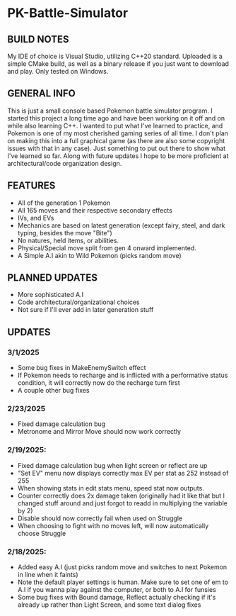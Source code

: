 # PK-Battle-Simulator

## BUILD NOTES
My IDE of choice is Visual Studio, utilizing C++20 standard. Uploaded is a simple CMake build, as well as a binary release if you just want to download and play. Only tested on Windows.

## GENERAL INFO
This is just a small console based Pokemon battle simulator program. I started this project a long time ago and have been working on it off and on while also learning C++. I wanted to put what I've learned to practice, and Pokemon is one of my most cherished gaming series of all time. I don't plan on making this into a full graphical game (as there are also some copyright issues with that in any case). Just something to put out there to show what I've learned so far. Along with future updates I hope to be more proficient at architectural/code organization design.

## FEATURES
- All of the generation 1 Pokemon
- All 165 moves and their respective secondary effects
- IVs, and EVs
- Mechanics are based on latest generation (except fairy, steel, and dark typing, besides the move "Bite")
- No natures, held items, or abilities.
- Physical/Special move split from gen 4 onward implemented.
- A Simple A.I akin to Wild Pokemon (picks random move)

## PLANNED UPDATES
- More sophisticated A.I
- Code architectural/organizational choices
- Not sure if I'll ever add in later generation stuff

## UPDATES
### 3/1/2025
- Some bug fixes in MakeEnemySwitch effect
- If Pokemon needs to recharge and is inflicted with a performative status condition, it will correctly now do the recharge turn first
- A couple other bug fixes

### 2/23/2025
- Fixed damage calculation bug
- Metronome and Mirror Move should now work correctly

### 2/19/2025:
- Fixed damage calculation bug when light screen or reflect are up
- "Set EV" menu now displays correctly max EV per stat as 252 instead of 255
- When showing stats in edit stats menu, speed stat now outputs.
- Counter correctly does 2x damage taken (originally had it like that but I changed stuff around and just forgot to readd in multiplying the variable by 2)
- Disable should now correctly fail when used on Struggle
- When choosing to fight with no moves left, will now automatically choose Struggle

### 2/18/2025:
- Added easy A.I (just picks random move and switches to next Pokemon in line when it faints)
- Note the default player settings is human. Make sure to set one of em to A.I if you wanna play against the computer, or both to A.I for funsies
- Some bug fixes with Bound damage, Reflect actually checking if it's already up rather than Light Screen, and some text dialog fixes
